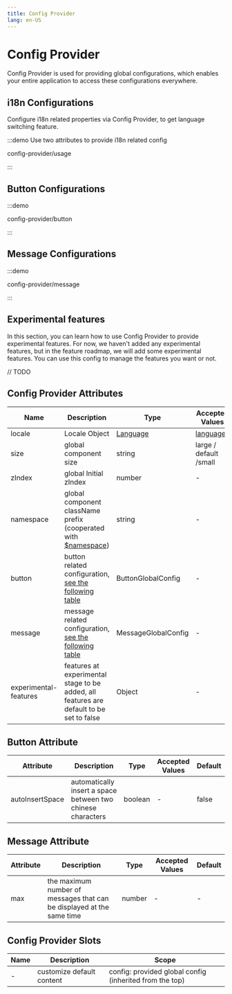 ```yaml
---
title: Config Provider
lang: en-US
---
```


# Config Provider

Config Provider is used for providing global configurations, which enables your entire application to access these configurations everywhere.

## i18n Configurations

Configure i18n related properties via Config Provider, to get language switching feature.

:::demo Use two attributes to provide i18n related config

config-provider/usage

:::

## Button Configurations

:::demo

config-provider/button

:::

## Message Configurations

:::demo

config-provider/message

:::

## Experimental features

In this section, you can learn how to use Config Provider to provide experimental features. For now, we haven't added any experimental features, but in the feature roadmap, we will add some experimental features. You can use this config to manage the features you want or not.

// TODO

## Config Provider Attributes

| Name                  | Description                                                                                                                                                            | Type                                                                                                                               | Accepted Values                                                                         | Default                                                                                     |
| --------------------- | ---------------------------------------------------------------------------------------------------------------------------------------------------------------------- | ---------------------------------------------------------------------------------------------------------------------------------- | --------------------------------------------------------------------------------------- | ------------------------------------------------------------------------------------------- |
| locale                | Locale Object                                                                                                                                                          | [Language](https://github.com/element-plus/element-plus/blob/a98ff9b40c0c3d2b9959f99919bd8363e3e3c25a/packages/locale/index.ts#L5) | [languages](https://github.com/element-plus/element-plus/tree/dev/packages/locale/lang) | [English](https://github.com/element-plus/element-plus/blob/dev/packages/locale/lang/en.ts) |
| size                  | global component size                                                                                                                                                  | string                                                                                                                             | large / default /small                                                                  | default                                                                                     |
| zIndex                | global Initial zIndex                                                                                                                                                  | number                                                                                                                             | -                                                                                       | -                                                                                           |
| namespace             | global component className prefix (cooperated with [$namespace](https://github.com/element-plus/element-plus/blob/dev/packages/theme-chalk/src/mixins/config.scss#L1)) | string                                                                                                                             | -                                                                                       | el                                                                                          |
| button                | button related configuration, [see the following table](#button-attributes)                                                                                            | ButtonGlobalConfig                                                                                                                 | -                                                                                       | see the following table                                                                     |
| message               | message related configuration, [see the following table](#message-attributes)                                                                                          | MessageGlobalConfig                                                                                                                | -                                                                                       | see the following table                                                                     |
| experimental-features | features at experimental stage to be added, all features are default to be set to false                                                                                | Object                                                                                                                             | -                                                                                       | -                                                                                           |

## Button Attribute

| Attribute       | Description                                                 | Type    | Accepted Values | Default |
| --------------- | ----------------------------------------------------------- | ------- | --------------- | ------- |
| autoInsertSpace | automatically insert a space between two chinese characters | boolean | -               | false   |

## Message Attribute

| Attribute | Description                                                           | Type   | Accepted Values | Default |
| --------- | --------------------------------------------------------------------- | ------ | --------------- | ------- |
| max       | the maximum number of messages that can be displayed at the same time | number | -               | -       |

## Config Provider Slots

| Name | Description               | Scope                                                   |
| ---- | ------------------------- | ------------------------------------------------------- |
| -    | customize default content | config: provided global config (inherited from the top) |
